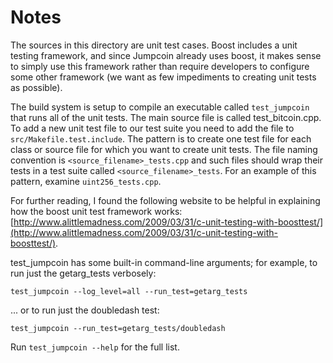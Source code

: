 # Notes
The sources in this directory are unit test cases.  Boost includes a
unit testing framework, and since Jumpcoin already uses boost, it makes
sense to simply use this framework rather than require developers to
configure some other framework (we want as few impediments to creating
unit tests as possible).

The build system is setup to compile an executable called `test_jumpcoin`
that runs all of the unit tests.  The main source file is called
test_bitcoin.cpp. To add a new unit test file to our test suite you need 
to add the file to `src/Makefile.test.include`. The pattern is to create 
one test file for each class or source file for which you want to create 
unit tests.  The file naming convention is `<source_filename>_tests.cpp` 
and such files should wrap their tests in a test suite 
called `<source_filename>_tests`. For an example of this pattern, 
examine `uint256_tests.cpp`.

For further reading, I found the following website to be helpful in
explaining how the boost unit test framework works:
[http://www.alittlemadness.com/2009/03/31/c-unit-testing-with-boosttest/](http://www.alittlemadness.com/2009/03/31/c-unit-testing-with-boosttest/).

test_jumpcoin has some built-in command-line arguments; for
example, to run just the getarg_tests verbosely:

    test_jumpcoin --log_level=all --run_test=getarg_tests

... or to run just the doubledash test:

    test_jumpcoin --run_test=getarg_tests/doubledash

Run `test_jumpcoin --help` for the full list.

